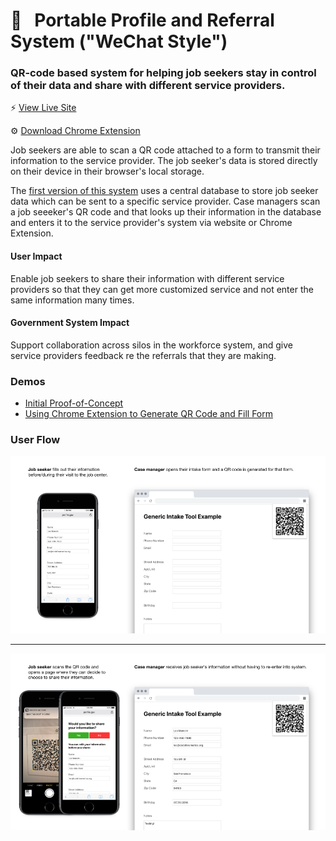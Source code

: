 # 📱 &nbsp; Portable Profile and Referral System ("WeChat Style")
### QR-code based system for helping job seekers stay in control of their data and share with different service providers.

⚡️ [View Live Site](https://portable-profile-v2.herokuapp.com)

⚙️ [Download Chrome Extension](https://portable-profile-v2.herokuapp.com/portable-profile-wechat-style-chrome-ext.zip)

Job seekers are able to scan a QR code attached to a form to transmit their information to the service provider. The job seeker's data is stored directly on their device in their browser's local storage.

The [first version of this system](https://github.com/codeforamerica/qr-portable-profile) uses a central database to store job seeker data which can be sent to a specific service provider. Case managers scan a job seeeker's QR code and that looks up their information in the database and enters it to the service provider's system via website or Chrome Extension.

#### User Impact
Enable job seekers to share their information with different service providers so that they can get more customized service and not enter the same information many times.

#### Government System Impact
Support collaboration across silos in the workforce system, and give service providers feedback re the referrals that they are making.

### Demos

- [Initial Proof-of-Concept](https://codeforamerica.wake.com/45/1FHD0kgaOCWURcUYMQdypl)
- [Using Chrome Extension to Generate QR Code and Fill Form](https://codeforamerica.wake.com/46/61SRalSpqSCmjHMODLonFD)

### User Flow

![screenshot-1](https://github.com/codeforamerica/qr-portable-profile-wechat-style/blob/master/readme/screenshots/1.png)
***
![screenshot-2](https://github.com/codeforamerica/qr-portable-profile-wechat-style/blob/master/readme/screenshots/2.png)